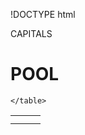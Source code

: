 !DOCTYPE html
<html>
<head>CAPITALS</head>
  <body>
    <h1>POOL</h1>
    <p></p>
    <table>
    <tr>
      <td></td>
      <td></td>
      <td></td>
     </tr>
         <tr>
            <td></td>
            <td></td>
            <td></td>
          </tr>
      
    </table>
  </body>
</html>

